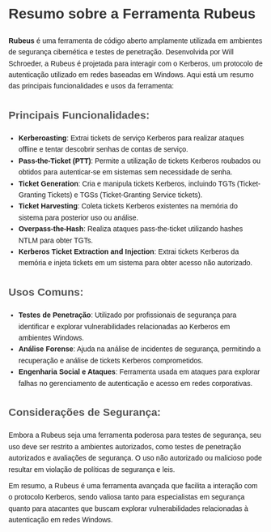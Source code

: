 <!DOCTYPE html>
<html lang="pt-BR">
<head>
    <meta charset="UTF-8">
    <meta name="viewport" content="width=device-width, initial-scale=1.0">
    <title>Resumo sobre a Ferramenta Rubeus</title>
    <style>
        body {
            font-family: Arial, sans-serif;
            line-height: 1.6;
            margin: 20px;
            padding: 0;
        }
        h1 {
            color: #333;
        }
        h2 {
            color: #555;
        }
        p {
            margin: 10px 0;
        }
        ul {
            margin: 10px 0;
            padding-left: 20px;
        }
    </style>
</head>
<body>
    <h1>Resumo sobre a Ferramenta Rubeus</h1>
    <p><strong>Rubeus</strong> é uma ferramenta de código aberto amplamente utilizada em ambientes de segurança cibernética e testes de penetração. Desenvolvida por Will Schroeder, a Rubeus é projetada para interagir com o Kerberos, um protocolo de autenticação utilizado em redes baseadas em Windows. Aqui está um resumo das principais funcionalidades e usos da ferramenta:</p>
    <h2>Principais Funcionalidades:</h2>
    <ul>
        <li><strong>Kerberoasting</strong>: Extrai tickets de serviço Kerberos para realizar ataques offline e tentar descobrir senhas de contas de serviço.</li>
        <li><strong>Pass-the-Ticket (PTT)</strong>: Permite a utilização de tickets Kerberos roubados ou obtidos para autenticar-se em sistemas sem necessidade de senha.</li>
        <li><strong>Ticket Generation</strong>: Cria e manipula tickets Kerberos, incluindo TGTs (Ticket-Granting Tickets) e TGSs (Ticket-Granting Service tickets).</li>
        <li><strong>Ticket Harvesting</strong>: Coleta tickets Kerberos existentes na memória do sistema para posterior uso ou análise.</li>
        <li><strong>Overpass-the-Hash</strong>: Realiza ataques pass-the-ticket utilizando hashes NTLM para obter TGTs.</li>
        <li><strong>Kerberos Ticket Extraction and Injection</strong>: Extrai tickets Kerberos da memória e injeta tickets em um sistema para obter acesso não autorizado.</li>
    </ul>
    <h2>Usos Comuns:</h2>
    <ul>
        <li><strong>Testes de Penetração</strong>: Utilizado por profissionais de segurança para identificar e explorar vulnerabilidades relacionadas ao Kerberos em ambientes Windows.</li>
        <li><strong>Análise Forense</strong>: Ajuda na análise de incidentes de segurança, permitindo a recuperação e análise de tickets Kerberos comprometidos.</li>
        <li><strong>Engenharia Social e Ataques</strong>: Ferramenta usada em ataques para explorar falhas no gerenciamento de autenticação e acesso em redes corporativas.</li>
    </ul>
    <h2>Considerações de Segurança:</h2>
    <p>Embora a Rubeus seja uma ferramenta poderosa para testes de segurança, seu uso deve ser restrito a ambientes autorizados, como testes de penetração autorizados e avaliações de segurança. O uso não autorizado ou malicioso pode resultar em violação de políticas de segurança e leis.</p>
    <p>Em resumo, a Rubeus é uma ferramenta avançada que facilita a interação com o protocolo Kerberos, sendo valiosa tanto para especialistas em segurança quanto para atacantes que buscam explorar vulnerabilidades relacionadas à autenticação em redes Windows.</p>
</body>
</html>
